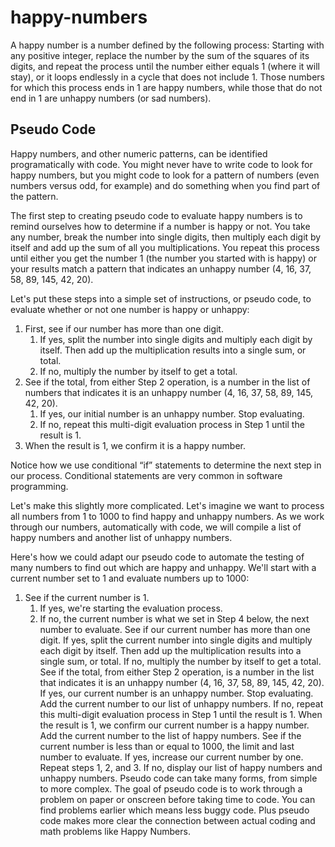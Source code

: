 # happy-numbers

A happy number is a number defined by the following process: Starting with any positive integer, replace the number by the sum of the squares of its digits, and repeat the process until the number either equals 1 (where it will stay), or it loops endlessly in a cycle that does not include 1. Those numbers for which this process ends in 1 are happy numbers, while those that do not end in 1 are unhappy numbers (or sad numbers).

## Pseudo Code
Happy numbers, and other numeric patterns, can be identified programatically with code. You might never have to write code to look for happy numbers, but you might code to look for a pattern of numbers (even numbers versus odd, for example) and do something when you find part of the pattern.

The first step to creating pseudo code to evaluate happy numbers is to remind ourselves how to determine if a number is happy or not. You take any number, break the number into single digits, then multiply each digit by itself and add up the sum of all you multiplications. You repeat this process until either you get the number 1 (the number you started with is happy) or your results match a pattern that indicates an unhappy number (4, 16, 37, 58, 89, 145, 42, 20).

Let's put these steps into a simple set of instructions, or pseudo code, to evaluate whether or not one number is happy or unhappy:

1. First, see if our number has more than one digit.
    1. If yes, split the number into single digits and multiply each digit by itself. Then add up the multiplication results into a single sum, or total.
    2. If no, multiply the number by itself to get a total.
2. See if the total, from either Step 2 operation, is a number in the list of numbers that indicates it is an unhappy number (4, 16, 37, 58, 89, 145, 42, 20).
    1. If yes, our initial number is an unhappy number. Stop evaluating.
    2. If no, repeat this multi-digit evaluation process in Step 1 until the result is 1.
3. When the result is 1, we confirm it is a happy number.

Notice how we use conditional “if” statements to determine the next step in our process. Conditional statements are very common in software programming.

Let's make this slightly more complicated. Let's imagine we want to process all numbers from 1 to 1000 to find happy and unhappy numbers. As we work through our numbers, automatically with code, we will compile a list of happy numbers and another list of unhappy numbers.

Here's how we could adapt our pseudo code to automate the testing of many numbers to find out which are happy and unhappy. We'll start with a current number set to 1 and evaluate numbers up to 1000:

1. See if the current number is 1.
    1. If yes, we're starting the evaluation process.
    2. If no, the current number is what we set in Step 4 below, the next number to evaluate.
See if our current number has more than one digit.
If yes, split the current number into single digits and multiply each digit by itself. Then add up the multiplication results into a single sum, or total.
If no, multiply the number by itself to get a total.
See if the total, from either Step 2 operation, is a number in the list that indicates it is an unhappy number (4, 16, 37, 58, 89, 145, 42, 20).
If yes, our current number is an unhappy number. Stop evaluating. Add the current number to our list of unhappy numbers.
If no, repeat this multi-digit evaluation process in Step 1 until the result is 1. When the result is 1, we confirm our current number is a happy number. Add the current number to the list of happy numbers.
See if the current number is less than or equal to 1000, the limit and last number to evaluate.
If yes, increase our current number by one. Repeat steps 1, 2, and 3.
If no, display our list of happy numbers and unhappy numbers.
Pseudo code can take many forms, from simple to more complex. The goal of pseudo code is to work through a problem on paper or onscreen before taking time to code. You can find problems earlier which means less buggy code. Plus pseudo code makes more clear the connection between actual coding and math problems like Happy Numbers.
